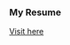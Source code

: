 ### My Resume


[Visit here](https://shreyaschorge.github.io/resume/shreyas-chorge-resume-Sept2023.pdf)
